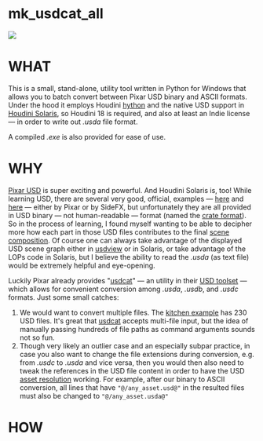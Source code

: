 # mk_usdcat_all

![][banner]

# WHAT

This is a small, stand-alone, utility tool written in Python for Windows that allows you to batch convert between Pixar USD binary and ASCII formats. Under the hood it employs Houdini [hython] and the native USD support in [Houdini Solaris], so Houdini 18 is required, and also at least an Indie license — in order to write out *.usda* file format.

A compiled *.exe* is also provided for ease of use.

# WHY

[Pixar USD] is super exciting and powerful. And Houdini Solaris is, too! While learning USD, there are several very good, official, examples — [here][kitchen example] and [here][LOPs tutorials] — either by Pixar or by SideFX, but unfortunately they are all provided in USD binary — not human-readable — format (named the [crate format]). So in the process of learning, I found myself wanting to be able to decipher more how each part in those USD files contributes to the final [scene composition]. Of course one can always take advantage of the displayed USD scene graph either in [usdview] or in Solaris, or take advantage of the LOPs code in Solaris, but I believe the ability to read the *.usda* (as text file) would be extremely helpful and eye-opening. 

Luckily Pixar already provides "[usdcat]" — an utility in their [USD toolset] — which allows for convenient conversion among *.usda*, *.usdb*, and *.usdc* formats. Just some small catches:

1. We would want to convert multiple files. The [kitchen example] has 230 USD files. It's great that [usdcat] accepts multi-file input, but the idea of manually passing hundreds of file paths as command arguments sounds not so fun.
2. Though very likely an outlier case and an especially subpar practice, in case you also want to change the file extensions during conversion, e.g. from *.usdc* to *.usda* and vice versa, then you would then also need to tweak the references in the USD file content in order to have the USD [asset resolution] working. For example, after our binary to ASCII conversion, all lines that have `"@/any_asset.usd@"` in the resulted files must also be changed to `"@/any_asset.usda@"`

# HOW

[banner]: ./img/mk_usdcat_all_banner.png
[hython]: https://www.sidefx.com/docs/houdini/hom/commandline.html#hython
[Pixar USD]: https://graphics.pixar.com/usd/docs/index.html
[Houdini Solaris]: https://www.sidefx.com/products/houdini/solaris/
[crate format]: http://graphics.pixar.com/usd/docs/USD-Glossary.html#USDGlossary-CrateFileFormat
[scene composition]: http://graphics.pixar.com/usd/files/Siggraph2019_USD%20Composition.pdf
[usdview]: https://graphics.pixar.com/usd/docs/USD-Toolset.html#USDToolset-usdview
[usdcat]: https://graphics.pixar.com/usd/docs/USD-Toolset.html#USDToolset-usdcat
[USD Toolset]: https://graphics.pixar.com/usd/docs/USD-Toolset.html
[kitchen example]: http://graphics.pixar.com/usd/downloads.html
[LOPs tutorials]: https://www.sidefx.com/docs/houdini/solaris/tutorials.html
[asset resolution]: http://graphics.pixar.com/usd/docs/USD-Glossary.html#USDGlossary-AssetResolution